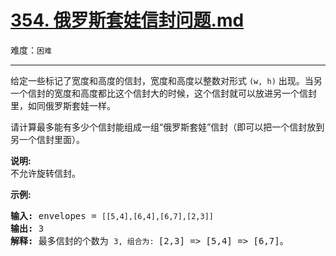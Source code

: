 # [354. 俄罗斯套娃信封问题.md](https://leetcode-cn.com/problems/russian-doll-envelopes)

难度：`困难`

---

<p>给定一些标记了宽度和高度的信封，宽度和高度以整数对形式&nbsp;<code>(w, h)</code>&nbsp;出现。当另一个信封的宽度和高度都比这个信封大的时候，这个信封就可以放进另一个信封里，如同俄罗斯套娃一样。</p>

<p>请计算最多能有多少个信封能组成一组&ldquo;俄罗斯套娃&rdquo;信封（即可以把一个信封放到另一个信封里面）。</p>

<p><strong>说明:</strong><br>
不允许旋转信封。</p>

<p><strong>示例:</strong></p>

<pre><strong>输入:</strong> envelopes = <code>[[5,4],[6,4],[6,7],[2,3]]</code>
<strong>输出:</strong> 3 
<strong>解释:</strong> 最多信封的个数为 <code>3, 组合为: </code>[2,3] =&gt; [5,4] =&gt; [6,7]。
</pre>
